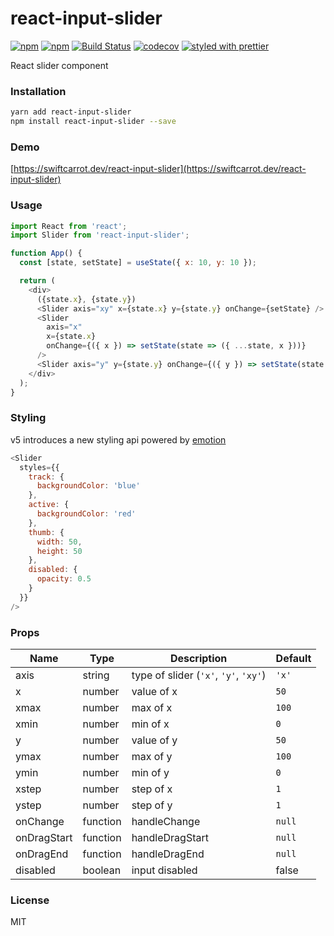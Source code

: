 # react-input-slider

[![npm](https://img.shields.io/npm/v/react-input-slider.svg)](https://www.npmjs.com/package/react-input-slider)
[![npm](https://img.shields.io/npm/dm/react-input-slider.svg)](https://www.npmjs.com/package/react-input-slider)
[![Build Status](https://travis-ci.org/swiftcarrot/react-input-slider.svg?branch=master)](https://travis-ci.org/swiftcarrot/react-input-slider)
[![codecov](https://codecov.io/gh/swiftcarrot/react-input-slider/branch/master/graph/badge.svg)](https://codecov.io/gh/swiftcarrot/react-input-slider)
[![styled with prettier](https://img.shields.io/badge/styled_with-prettier-ff69b4.svg)](https://github.com/prettier/prettier)

React slider component

### Installation

```sh
yarn add react-input-slider
npm install react-input-slider --save
```

### Demo

[https://swiftcarrot.dev/react-input-slider](https://swiftcarrot.dev/react-input-slider)

### Usage

```javascript
import React from 'react';
import Slider from 'react-input-slider';

function App() {
  const [state, setState] = useState({ x: 10, y: 10 });

  return (
    <div>
      ({state.x}, {state.y})
      <Slider axis="xy" x={state.x} y={state.y} onChange={setState} />
      <Slider
        axis="x"
        x={state.x}
        onChange={({ x }) => setState(state => ({ ...state, x }))}
      />
      <Slider axis="y" y={state.y} onChange={({ y }) => setState(state => ({ ...state, y }))} />
    </div>
  );
}
```

### Styling

v5 introduces a new styling api powered by [emotion](https://emotion.sh/)

```javascript
<Slider
  styles={{
    track: {
      backgroundColor: 'blue'
    },
    active: {
      backgroundColor: 'red'
    },
    thumb: {
      width: 50,
      height: 50
    },
    disabled: {
      opacity: 0.5
    }
  }}
/>
```

### Props

| Name        | Type     | Description                           | Default |
| ----------- | -------- | ------------------------------------- | ------- |
| axis        | string   | type of slider (`'x'`, `'y'`, `'xy'`) | `'x'`   |
| x           | number   | value of x                            | `50`    |
| xmax        | number   | max of x                              | `100`   |
| xmin        | number   | min of x                              | `0`     |
| y           | number   | value of y                            | `50`    |
| ymax        | number   | max of y                              | `100`   |
| ymin        | number   | min of y                              | `0`     |
| xstep       | number   | step of x                             | `1`     |
| ystep       | number   | step of y                             | `1`     |
| onChange    | function | handleChange                          | `null`  |
| onDragStart | function | handleDragStart                       | `null`  |
| onDragEnd   | function | handleDragEnd                         | `null`  |
| disabled    | boolean  | input disabled                        | false   |

### License

MIT
